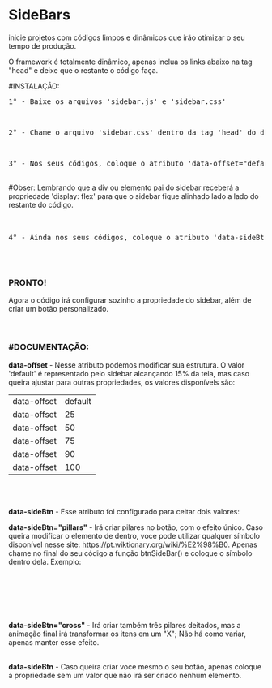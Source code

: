 # SideBars
inicie projetos com códigos limpos e dinâmicos que irão otimizar o seu tempo de produção.

O framework é totalmente dinâmico, apenas inclua os links abaixo na tag "head" e deixe que o restante o código faça. 


#INSTALAÇÃO: 
<pre>1° - Baixe os arquivos 'sidebar.js' e 'sidebar.css'</pre> <br>

<pre>2° - Chame o arquivo 'sidebar.css' dentro da tag 'head' do documento HTML. Depois chame o arquivo 'sidebar.js' no final da tag 'body'</pre><br>

<pre>3° - Nos seus códigos, coloque o atributo 'data-offset="default"' na ultima div do seu sidebar(escopo global)</pre>
<br>
#Obser: Lembrando que a div ou elemento pai do sidebar receberá a propriedade 'display: flex' para que o sidebar fique alinhado lado a lado do restante do código.<br><br><br>

<pre>4° - Ainda nos seus códigos, coloque o atributo 'data-sideBtn' no seu button responsável pela ativação do sidebar</pre><br> <br>

<strong><h3>PRONTO!</h3></strong> 

Agora o código irá configurar sozinho a propriedade do sidebar, além de criar um botão personalizado. 
<br><br><br>


<strong><h3>#DOCUMENTAÇÃO:</h3></strong> 

<strong>data-offset</strong> - Nesse atributo podemos modificar sua estrutura. O valor 'default' é  representado pelo sidebar alcançando 15% da tela, mas caso queira ajustar para outras propriedades, os valores disponívels são:

<table>
  <tbody>
    <tr>
      <td>data-offset</td><td>default</td>
    </tr>
    <tr>
       <td>data-offset</td><td>25</td>
    </tr>
    <tr>
       <td>data-offset</td><td>50</td>
    </tr>
    <tr>
       <td>data-offset</td><td>75</td>
    </tr>
    <tr>
       <td>data-offset</td><td>90</td>
    </tr>
    <tr>
       <td>data-offset</td><td>100</td>
    </tr>
  </tbody>
</table>

<br> <br>




<strong>data-sideBtn</strong> - Esse atributo foi configurado para ceitar dois valores: <br>

<strong>data-sideBtn="pillars"</strong> - Irá criar pilares no botão, com o efeito único. Caso queira modificar o elemento de dentro, voce pode utilizar qualquer símbolo disponível nesse site: https://pt.wiktionary.org/wiki/%E2%98%B0. Apenas chame no final do seu código a função btnSideBar() e coloque o símbolo dentro dela. Exemplo: 

<pre>
<script> 
  btnSideBar('♅');
</script>
</pre>
<br> <br>

<strong>data-sideBtn="cross"</strong> - Irá criar também três pilares deitados, mas a animação final irá transformar os itens em um "X"; Não há como variar, apenas manter esse efeito.
<br> <br>

<strong>data-sideBtn</strong> - Caso queira criar voce mesmo o seu botão, apenas coloque a propriedade sem um valor que não irá ser criado nenhum elemento. 







